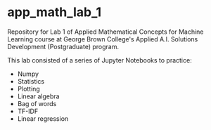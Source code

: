 # app_math_lab_1
Repository for Lab 1 of Applied Mathematical Concepts for Machine Learning course at George Brown College's Applied A.I. Solutions Development (Postgraduate) program.

This lab consisted of a series of Jupyter Notebooks to practice:
- Numpy
- Statistics
- Plotting
- Linear algebra
- Bag of words
- TF-IDF
- Linear regression
